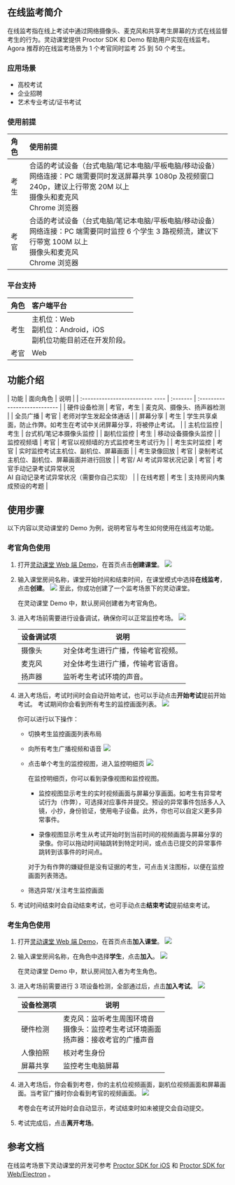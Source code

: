 ## 在线监考简介

在线监考指在线上考试中通过网络摄像头、麦克风和共享考生屏幕的方式在线监督考生的行为。灵动课堂提供 Proctor SDK 和 Demo 帮助用户实现在线监考。Agora 推荐的在线监考场景为 1 个考官同时监考 25 到 50 个考生。

### 应用场景

- 高校考试
- 企业招聘
- 艺术专业考试/证书考试

### 使用前提

| 角色 | 使用前提                                                       |
| :--- | :----------------------------------------------------------- |
| 考生 | 合适的考试设备（台式电脑/笔记本电脑/平板电脑/移动设备）<br>网络连接：PC 端需要同时发送屏幕共享 1080p 及视频窗口 240p，建议上行带宽 20M 以上<br/>摄像头和麦克风<br>Chrome 浏览器 |
| 考官 | 合适的考试设备（台式电脑/笔记本电脑/平板电脑/移动设备）<br/>网络连接：PC 端需要同时监控 6 个学生 3 路视频流，建议下行带宽 100M 以上<br/>摄像头和麦克风<br/>Chrome 浏览器 |

### 平台支持

| 角色 | 客户端平台                                                   |
| :--- | :----------------------------------------------------------- |
| 考生 | 主机位：Web<br/>副机位：Android，iOS<div class="alert info">副机位功能目前还在开发阶段。</div> |
| 考官 | Web                                                          |

## 功能介绍

| 功能                            | 面向角色 | 说明                            |
| :------------------------- ---- | :------- | :--------------------------- |
| 硬件设备检测                                                 | 考官，考生    | 麦克风、摄像头、扬声器检测           |
| 全员广播                                                     | 考官     | 老师对学生发起全体通话                                       |
| 屏幕分享                                                     | 考生     | 学生共享桌面，防止作弊。如考生在考试中关闭屏幕分享，将被停止考试。 |
| 主机位监控                                                   | 考生    | 台式机/笔记本摄像头监控                                      |
| 副机位监控                                                   | 考生    | 移动设备摄像头监控                                           |
| 监控视频墙                                                   | 考官      | 考官以视频墙的方式监控考生考试行为                           |
| 考生实时监控                                                 | 考官      | 实时监控考试主机位、副机位、屏幕画面                         |
| 考生录像回放                                                 | 考官      | 录制考试主机位、副机位、屏幕画面并进行回放                   |
| 考官/ AI 考试异常状况记录  | 考官   | 考官手动记录考试异常状况<br/>AI 自动记录考试异常状况（需要你自己实现）         |
| 在线考题                                                     | 考生      | 支持房间内集成预设的考题                                     |

## 使用步骤

以下内容以灵动课堂的 Demo 为例，说明考官与考生如何使用在线监考功能。

### 考官角色使用

1. 打开[灵动课堂 Web 端 Demo](https://docs.agora.io/cn/agora-class/downloads?platform=All%20Platforms)，在首页点击**创建课堂**。
   ![](https://web-cdn.agora.io/docs-files/1670575908165)

2. 输入课堂房间名称，课堂开始时间和结束时间，在课堂模式中选择**在线监考**，点击**创建**。
   ![](https://web-cdn.agora.io/docs-files/1670575988038)
   至此，你成功创建了一个监考场景下的灵动课堂。

   <div class="alert info">在灵动课堂 Demo 中，默认房间创建者为考官角色。</div>

3. 进入考场前需要进行设备调试，确保你可以正常监控考场。
   ![](https://web-cdn.agora.io/docs-files/1670576023570)

   | 设备调试项 | 说明                               |
   | ---------- | ---------------------------------- |
   | 摄像头     | 对全体考生进行广播，传输考官视频。 |
   | 麦克风     | 对全体考生进行广播，传输考官语音。 |
   | 扬声器     | 监听考生考试环境的声音。           |

4. 进入考场后，考试时间时会自动开始考试，也可以手动点击**开始考试**提前开始考试。
   考试期间你会看到所有考生的监控画面列表。
   ![](https://web-cdn.agora.io/docs-files/1670576052966)

   你可以进行以下操作：
   - 切换考生监控画面列表布局

   - 向所有考生广播视频和语音
     ![](https://web-cdn.agora.io/docs-files/1670830934291)

   - 点击单个考生的监控视图，进入监控明细页
     ![](https://web-cdn.agora.io/docs-files/1670576083982)

     在监控明细页，你可以看到录像视图和监控视图。

     - 监控视图显示考生的实时视频画面与屏幕分享画面。如考生有异常考试行为（作弊），可选择对应事件并提交。预设的异常事件包括多人入镜，小抄，身份验证，使用电子设备。此外，你也可以自定义更多异常事件。

     - 录像视图显示考生从考试开始时到当前时间的视频画面与屏幕分享的录像。你可以拖动时间轴跳转到特定时间，或点击已提交的异常事件跳转到该事件的时间点。

     对于为有作弊的嫌疑但是没有证据的考生，可点击关注图标，以便在监控画面列表筛选。

   - 筛选异常/关注考生监控画面

5. 考试时间结束时会自动结束考试，也可手动点击**结束考试**提前结束考试。

### 考生角色使用

1. 打开[灵动课堂 Web 端 Demo](https://docs.agora.io/cn/agora-class/downloads?platform=All%20Platforms)，在首页点击**加入课堂**。
   ![](https://web-cdn.agora.io/docs-files/1670576120315)
2. 输入课堂房间名称，在角色中选择**学生**，点击**加入**。
   ![](https://web-cdn.agora.io/docs-files/1670576139055)
   <div class="alert info">在灵动课堂 Demo 中，默认房间加入者为考生角色。</div>

3. 进入考场前需要进行 3 项设备检测，全部通过后，点击**加入考试**。
   ![](https://web-cdn.agora.io/docs-files/1670576179942)

   | 设备检测项 | 说明                                                         |
   | ---------- | ------------------------------------------------------------ |
   | 硬件检测   | 麦克风：监听考生周围环境音<br/>摄像头：监控考生考试环境画面<br/>扬声器：接收考官的广播声音 |
   | 人像拍照   | 核对考生身份                                                 |
   | 屏幕共享   | 监控考生电脑屏幕                                             |

4. 进入考场后，你会看到考卷，你的主机位视频画面，副机位视频画面和屏幕画面。当考官广播时你会看到考官的视频画面。
   ![](https://web-cdn.agora.io/docs-files/1670576201406)
   <div class="alert info">考卷会在考试开始时会自动显示，考试结束时如未被提交会自动提交。</div>

5. 考试完成后，点击**离开考场**。

## 参考文档

在线监考场景下灵动课堂的开发可参考 [Proctor SDK for iOS](agora_class_proctor_api_ios) 和  [Proctor SDK for Web/Electron](agora_class_proctor_api_web) 。

